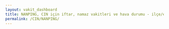 ```yaml
---
layout: vakit_dashboard
title: NANPING, CIN için iftar, namaz vakitleri ve hava durumu - ilçe/eyalet seç
permalink: /CIN/NANPING/
---
```


<script type="text/javascript">
  var GLOBAL_COUNTRY = 'CIN';
  var GLOBAL_CITY = 'NANPING';
  var GLOBAL_STATE = '';
  var lat = 72;
  var lon = 21;
</script>
